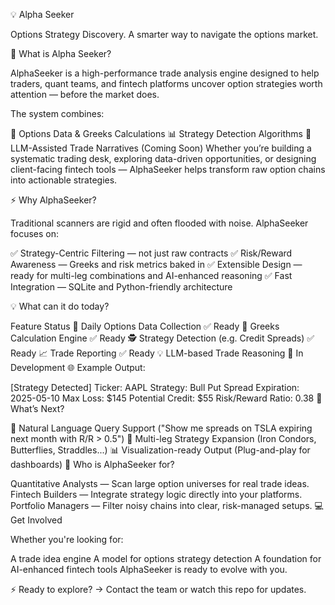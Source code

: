 💡 Alpha Seeker

Options Strategy Discovery.
A smarter way to navigate the options market.

🚀 What is Alpha Seeker?

AlphaSeeker is a high-performance trade analysis engine designed to help traders, quant teams, and fintech platforms uncover option strategies worth attention — before the market does.

The system combines:

🧮 Options Data & Greeks Calculations
📊 Strategy Detection Algorithms
💬 LLM-Assisted Trade Narratives (Coming Soon)
Whether you’re building a systematic trading desk, exploring data-driven opportunities, or designing client-facing fintech tools — AlphaSeeker helps transform raw option chains into actionable strategies.

⚡️ Why AlphaSeeker?

Traditional scanners are rigid and often flooded with noise.
AlphaSeeker focuses on:

✅ Strategy-Centric Filtering — not just raw contracts
✅ Risk/Reward Awareness — Greeks and risk metrics baked in
✅ Extensible Design — ready for multi-leg combinations and AI-enhanced reasoning
✅ Fast Integration — SQLite and Python-friendly architecture

💡 What can it do today?


Feature	Status
💾 Daily Options Data Collection	✅ Ready
📐 Greeks Calculation Engine	✅ Ready
🕵️ Strategy Detection (e.g. Credit Spreads)	✅ Ready
📈 Trade Reporting	✅ Ready
💡 LLM-based Trade Reasoning	🔨 In Development
🌐 Example Output:

[Strategy Detected]
Ticker: AAPL
Strategy: Bull Put Spread
Expiration: 2025-05-10
Max Loss: $145
Potential Credit: $55
Risk/Reward Ratio: 0.38
🧠 What’s Next?

💬 Natural Language Query Support
("Show me spreads on TSLA expiring next month with R/R > 0.5")
🔗 Multi-leg Strategy Expansion
(Iron Condors, Butterflies, Straddles...)
📊 Visualization-ready Output
(Plug-and-play for dashboards)
🏦 Who is AlphaSeeker for?

Quantitative Analysts — Scan large option universes for real trade ideas.
Fintech Builders — Integrate strategy logic directly into your platforms.
Portfolio Managers — Filter noisy chains into clear, risk-managed setups.
💻 Get Involved

Whether you're looking for:

A trade idea engine
A model for options strategy detection
A foundation for AI-enhanced fintech tools
AlphaSeeker is ready to evolve with you.

⚡️ Ready to explore?
→ Contact the team or watch this repo for updates.
